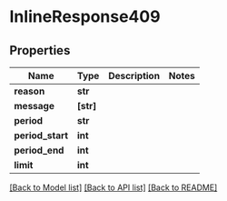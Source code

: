 # InlineResponse409


## Properties
Name | Type | Description | Notes
------------ | ------------- | ------------- | -------------
**reason** | **str** |  | 
**message** | **[str]** |  | 
**period** | **str** |  | 
**period_start** | **int** |  | 
**period_end** | **int** |  | 
**limit** | **int** |  | 

[[Back to Model list]](../README.md#documentation-for-models) [[Back to API list]](../README.md#documentation-for-api-endpoints) [[Back to README]](../README.md)


